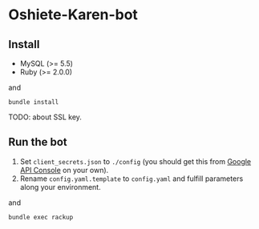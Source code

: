 # Oshiete-Karen-bot

## Install

* MySQL (>= 5.5)
* Ruby (>= 2.0.0)

and

```
bundle install
```

TODO: about SSL key.

## Run the bot

1. Set `client_secrets.json` to `./config` (you should get this from [Google API Console]( https://www.google.co.jp/url?sa=t&rct=j&q=&esrc=s&source=web&cd=2&cad=rja&uact=8&ved=0ahUKEwjd2cvZs8HQAhXDm5QKHTFlDmkQFggiMAE&url=https%3A%2F%2Fconsole.developers.google.com%2F&usg=AFQjCNF0eH059mv86nMIlRmfsf42kde-wA&sig2=bzePGZK81Fq22TJ4EFOMHw) on your own).
2. Rename `config.yaml.template` to `config.yaml` and fulfill parameters along your environment.

and

```
bundle exec rackup
```

